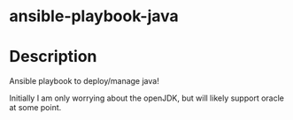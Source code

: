 ansible-playbook-java
=====================

# Description

Ansible playbook to deploy/manage java!

Initially I am only worrying about the openJDK, but will likely support oracle at some point.

